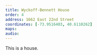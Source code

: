 ```yaml
---
title: Wyckoff-Bennett House
order: 4
address: 1662 East 22nd Street
coordinates: [-73.9516403, 40.6110262]
maps:
audio:
---
```


This is a house.
